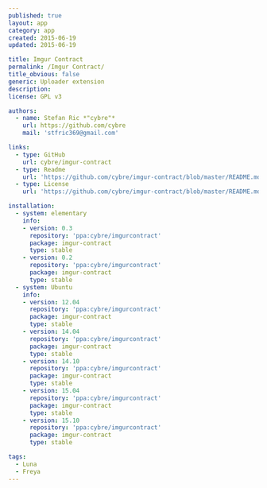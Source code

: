 ```yaml
---
published: true
layout: app
category: app
created: 2015-06-19
updated: 2015-06-19

title: Imgur Contract
permalink: /Imgur Contract/
title_obvious: false
generic: Uploader extension
description:
license: GPL v3

authors:
  - name: Stefan Ric *"cybre"*
    url: https://github.com/cybre
    mail: 'stfric369@gmail.com'

links:
  - type: GitHub
    url: cybre/imgur-contract
  - type: Readme
    url: 'https://github.com/cybre/imgur-contract/blob/master/README.md'
  - type: License
    url: 'https://github.com/cybre/imgur-contract/blob/master/README.md'

installation:
  - system: elementary
    info:
    - version: 0.3
      repository: 'ppa:cybre/imgurcontract'
      package: imgur-contract
      type: stable
    - version: 0.2
      repository: 'ppa:cybre/imgurcontract'
      package: imgur-contract
      type: stable
  - system: Ubuntu
    info:
    - version: 12.04
      repository: 'ppa:cybre/imgurcontract'
      package: imgur-contract
      type: stable
    - version: 14.04
      repository: 'ppa:cybre/imgurcontract'
      package: imgur-contract
      type: stable
    - version: 14.10
      repository: 'ppa:cybre/imgurcontract'
      package: imgur-contract
      type: stable
    - version: 15.04
      repository: 'ppa:cybre/imgurcontract'
      package: imgur-contract
      type: stable
    - version: 15.10
      repository: 'ppa:cybre/imgurcontract'
      package: imgur-contract
      type: stable

tags:
  - Luna
  - Freya
---
```

